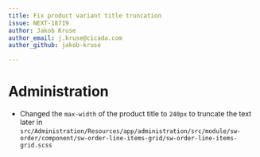 ```yaml
---
title: Fix product variant title truncation
issue: NEXT-18719
author: Jakob Kruse
author_email: j.kruse@cicada.com 
author_github: jakob-kruse

---
```

# Administration
* Changed the `max-width` of the product title to `240px` to truncate the text later in `src/Administration/Resources/app/administration/src/module/sw-order/component/sw-order-line-items-grid/sw-order-line-items-grid.scss`

